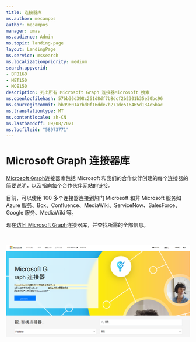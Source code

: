 ```yaml
---
title: 连接器库
ms.author: mecampos
author: mecampos
manager: umas
ms.audience: Admin
ms.topic: landing-page
layout: LandingPage
ms.service: mssearch
ms.localizationpriority: medium
search.appverid:
- BFB160
- MET150
- MOE150
description: 列出所有 Microsoft Graph 连接器Microsoft 搜索
ms.openlocfilehash: 57bb36d398c261d8df7b8dcf2b2301b35e30bc96
ms.sourcegitcommit: bb99601a7bd0f16dde7b271de516465d134e5bac
ms.translationtype: MT
ms.contentlocale: zh-CN
ms.lasthandoff: 09/08/2021
ms.locfileid: "58973771"
---
```

# <a name="microsoft-graph-connectors-gallery"></a>Microsoft Graph 连接器库

[Microsoft Graph](https://www.microsoft.com/microsoft-search/connectors)连接器库包括 Microsoft 和我们的合作伙伴创建的每个连接器的简要说明，以及指向每个合作伙伴网站的链接。

目前，可以使用 100 多个连接器连接到热门 Microsoft 和非 Microsoft 服务如 Azure 服务、Box、Confluence、MediaWiki、ServiceNow、SalesForce、Google 服务、MediaWiki 等。

现在[访问 Microsoft Graph](http://www.microsoft.com/microsoft-search/connectors)连接器库，并查找所需的全部信息。

<br>

![显示新连接器库的图像。](media/connectors-gallery.png)
